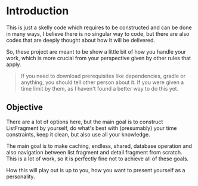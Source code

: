 # Introduction
This is just a skelly code which requires to be constructed and can be done in many ways, I believe there is no singular way to code, but there are also codes that are deeply thought about how it will be delivered. 

So, these project are meant to be show a little bit of how you handle your work, which is more crucial from your perspective given by other rules that apply.

> If you need to download prerequisites like dependencies, gradle or anything, you should tell other person about it. If you were given a time limit by them, as I haven't found a better way to do this yet.

## Objective
There are a lot of options here, but the main goal is to construct ListFragment by yourself, do what's best with (presumably) your time constraints, keep it clean, but also use all your knowledge.

The main goal is to make caching, endless, shared, database operation and also navigation between list fragment and detail fragment from scratch. This is a lot of work, so it is perfectly fine not to achieve all of these goals.

How this will play out is up to you, how you want to present yourself as a personality.
